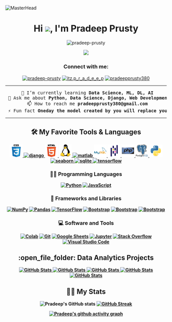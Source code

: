 ![MasterHead](https://user-images.githubusercontent.com/62476630/184503946-b5ca0f8f-4641-41ce-9222-64643caf9713.png)
<div align="center">


<h1 align="center">Hi <img src="https://media.giphy.com/media/hvRJCLFzcasrR4ia7z/giphy.gif" width="35">, I'm Pradeep Prusty </h1>
<p align="center"> <img src="https://komarev.com/ghpvc/?username=pradeep-prusty&label=Profile%20views&color=0e75b6&style=flat" alt="pradeep-prusty" /> </p>
<p align="center">
  <a href="https://github.com/pradeep-prusty/readme-typing-svg"><img src="https://readme-typing-svg.herokuapp.com?lines=Computer+Science+Student;Competitive+Programmer;Data+Science+Enthusiast;Always%20learning%20new%20things&center=true&width=500&height=50"></a>
</p>


<h3 align="center">Connect with me:</h3>
<p align="center">
<a href="https://linkedin.com/in/pradeep-prusty" target="blank"><img align="center" src="https://raw.githubusercontent.com/rahuldkjain/github-profile-readme-generator/master/src/images/icons/Social/linked-in-alt.svg" alt="pradeep-prusty" height="30" width="40" /></a>
<a href="https://instagram.com/itz.p_r_a_d_e_e_p" target="blank"><img align="center" src="https://raw.githubusercontent.com/rahuldkjain/github-profile-readme-generator/master/src/images/icons/Social/instagram.svg" alt="itz.p_r_a_d_e_e_p" height="30" width="40" /></a>
<a href="https://www.hackerrank.com/pradeepprusty380" target="blank"><img align="center" src="https://raw.githubusercontent.com/rahuldkjain/github-profile-readme-generator/master/src/images/icons/Social/hackerrank.svg" alt="pradeepprusty380" height="30" width="40"/></a>
</p>

<hr>
<pre>
 🌱 I’m currently learning <b>Data Science, ML, DL, AI</b>
 💬 Ask me about <b>Python, Data Science, Django, Web Development</b>
 📫 How to reach me <b>pradeepprusty380@gmail.com</b>
 ⚡ Fun fact <b>Oneday the model created by you will replace your place. Welcome to the world of AI 👾🔥<b/>
</pre>
<hr>



## 🛠️ My Favorite Tools & Languages



<p align="center"> <a href="https://www.w3schools.com/css/" target="_blank" rel="noreferrer"> <img src="https://raw.githubusercontent.com/devicons/devicon/master/icons/css3/css3-original-wordmark.svg" alt="css3" width="40" height="40"/> </a> <a href="https://www.djangoproject.com/" target="_blank" rel="noreferrer"> <img src="https://cdn.worldvectorlogo.com/logos/django.svg" alt="django" width="40" height="40"/> </a> <a href="https://www.w3.org/html/" target="_blank" rel="noreferrer"> <img src="https://raw.githubusercontent.com/devicons/devicon/master/icons/html5/html5-original-wordmark.svg" alt="html5" width="40" height="40"/> </a> <a href="https://www.linux.org/" target="_blank" rel="noreferrer"> <img src="https://raw.githubusercontent.com/devicons/devicon/master/icons/linux/linux-original.svg" alt="linux" width="40" height="40"/> </a> <a href="https://www.mathworks.com/" target="_blank" rel="noreferrer"> <img src="https://upload.wikimedia.org/wikipedia/commons/2/21/Matlab_Logo.png" alt="matlab" width="40" height="40"/> </a> <a href="https://www.mysql.com/" target="_blank" rel="noreferrer"> <img src="https://raw.githubusercontent.com/devicons/devicon/master/icons/mysql/mysql-original-wordmark.svg" alt="mysql" width="40" height="40"/> </a> <a href="https://pandas.pydata.org/" target="_blank" rel="noreferrer"><img src="https://raw.githubusercontent.com/devicons/devicon/2ae2a900d2f041da66e950e4d48052658d850630/icons/pandas/pandas-original.svg" alt="pandas" width="40" height="40"/> </a> <a href="https://www.php.net" target="_blank" rel="noreferrer"> <img src="https://raw.githubusercontent.com/devicons/devicon/master/icons/php/php-original.svg" alt="php" width="40" height="40"/> </a> <a href="https://www.postgresql.org" target="_blank" rel="noreferrer"> <img src="https://raw.githubusercontent.com/devicons/devicon/master/icons/postgresql/postgresql-original-wordmark.svg" alt="postgresql" width="40" height="40"/> </a> <a href="https://www.python.org" target="_blank" rel="noreferrer"> <img src="https://raw.githubusercontent.com/devicons/devicon/master/icons/python/python-original.svg" alt="python" width="40" height="40"/> </a> <a href="https://seaborn.pydata.org/" target="_blank" rel="noreferrer"> <img src="https://seaborn.pydata.org/_images/logo-mark-lightbg.svg" alt="seaborn" width="40" height="40"/> </a> <a href="https://www.sqlite.org/" target="_blank" rel="noreferrer"> <img src="https://www.vectorlogo.zone/logos/sqlite/sqlite-icon.svg" alt="sqlite" width="40" height="40"/> </a> <a href="https://www.tensorflow.org" target="_blank" rel="noreferrer"> <img src="https://www.vectorlogo.zone/logos/tensorflow/tensorflow-icon.svg" alt="tensorflow" width="40" height="40"/> </a> </p>

### 👨‍💻 Programming Languages

<p>
    <a href="https://github.com/Pradeep-prusty"><img alt="Python" src="https://img.shields.io/badge/Python%20-%2314354C.svg?logo=python&logoColor=white"></a>
    <a href="https://github.com/Pradeep-prusty"><img alt="JavaScript" src="https://img.shields.io/badge/JavaScript%20-%23F7DF1E.svg?logo=javascript&logoColor=black"></a>
    
### 🧰 Frameworks and Libraries

<p>
    <a href="https://github.com/Pradeep-prusty"><img alt="NumPy" src="https://img.shields.io/badge/Numpy%20-%23013243.svg?logo=numpy&logoColor=white"></a>
    <a href="https://github.com/Pradeep-prusty"><img alt="Pandas" src="https://img.shields.io/badge/Pandas%20-%23150458.svg?logo=pandas&logoColor=white"></a>
    <a href="https://github.com/Pradeep-prusty"><img alt="TensorFlow" src="https://img.shields.io/badge/TensorFlow%20-%23FF6F00.svg?logo=TensorFlow&logoColor=white"></a>
    <a href="https://github.com/Pradeep-prusty"><img alt="Bootstrap" src="https://img.shields.io/badge/Bootstrap%20-%23150458.svg?logo=Bootstrap&logoColor=white"></a>
    <a href="https://github.com/Pradeep-prusty"><img alt="Bootstrap" src="https://img.shields.io/badge/Laravel%20-%23F05033.svg?logo=Laravel&logoColor=white"></a>
        <a href="https://github.com/Pradeep-prusty"><img alt="Bootstrap" src="https://img.shields.io/badge/Django%20-%DC0505.svg?logo=Django&logoColor=white"></a>


</p>

### 💻 Software and Tools

<p>
    <a href="https://github.com/Pradeep-prusty"><img alt="Colab" src="https://img.shields.io/badge/Colab-00b56a.svg?logo=google-colab&logoColor=white"></a>
    <a href="https://github.com/Pradeep-prusty"><img alt="Git" src="https://img.shields.io/badge/Git%20-%23F05033.svg?logo=git&logoColor=white"></a>
    <a href="https://github.com/Pradeep-prusty"><img alt="Google Sheets" src="https://img.shields.io/badge/Google%20Sheets%20-%2334A853.svg?logo=google%20sheets&logoColor=white"></a>
    <a href="https://github.com/Pradeep-prusty"><img alt="Jupyter" src="https://img.shields.io/badge/Jupyter%20-%23F37626.svg?logo=Jupyter&logoColor=white"></a>
    <a href="https://github.com/Pradeep-prusty"><img alt="Stack Overflow" src="https://img.shields.io/badge/-Stack%20Overflow-FE7A16?logo=stack-overflow&logoColor=white"></a>
    <a href="https://github.com/Pradeep-prusty"><img alt="Visual Studio Code" src="https://img.shields.io/badge/Visual%20Studio%20Code-0078d7.svg?logo=visual-studio-code&logoColor=white"></a>
</p>




<h2> :open_file_folder: Data Analytics Projects</h2>
<div>
  <p align="center">
    	<a href="https://github.com/Pradeep-prusty/Cricket-Scorecard-Analysis">
      		<img src="https://github-readme-stats.vercel.app/api/pin/?username=Pradeep-prusty&repo=Cricket-Scorecard-Analysis&theme=tokyonight" alt="GitHub Stats" />
    	</a>
    	<a href="https://github.com/Pradeep-prusty/IMDB-Dataset-Analysis">
      		<img src="https://github-readme-stats.vercel.app/api/pin/?username=Pradeep-prusty&repo=IMDB-Dataset-Analysis&theme=tokyonight" alt="GitHub Stats" />
    	</a>
    	<a href="https://github.com/Pradeep-prusty/Hotel-Booking-Analysis">
      		<img src="https://github-readme-stats.vercel.app/api/pin/?username=Pradeep-prusty&repo=Hotel-Booking-Analysis&theme=tokyonight" alt="GitHub Stats" />
    	</a>
      <a href="https://github.com/Pradeep-prusty/Global-Terrorism-Analysis">
      		<img src="https://github-readme-stats.vercel.app/api/pin/?username=Pradeep-prusty&repo=Global-Terrorism-Analysis&theme=tokyonight" alt="GitHub Stats" />
    	</a>
      <a href="https://github.com/Pradeep-prusty/Telecom-Churn-Analysis">
      		<img src="https://github-readme-stats.vercel.app/api/pin/?username=Pradeep-prusty&repo=Telecom-Churn-Analysis&theme=tokyonight" alt="GitHub Stats" />
    	</a>
  </p>
</div>




## 👨‍💻 My Stats


![Pradeep's GitHub stats](https://github-readme-stats.vercel.app/api?username=Pradeep-prusty&include_all_commits=true&count_private=true&show_icons=true&theme=radical)
[![GitHub Streak](https://github-readme-streak-stats.herokuapp.com/?user=Pradeep-prusty&theme=radical)](https://git.io/streak-stats)

[![Pradeep's github activity graph](https://activity-graph.herokuapp.com/graph?username=Pradeep-prusty&theme=react-dark)](https://github.com/Pradeep-prusty/github-readme-activity-graph)
</div>
